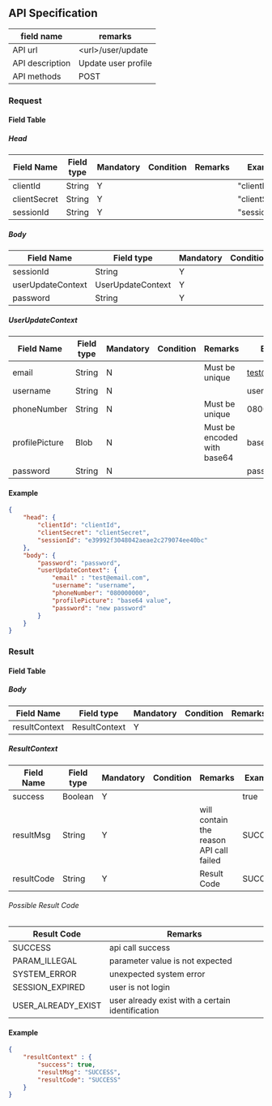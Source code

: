 ## API Specification

| field name      | remarks             |
| --------------- | ------------------- |
| API url         | \<url\>/user/update |
| API description | Update user profile |
| API methods     | POST                |

### Request
#### Field Table

##### Head
| Field Name   | Field type | Mandatory | Condition | Remarks | Example        |
| ------------ | ---------- | --------- | --------- | ------- | -------------- |
| clientId     | String     | Y         |           |         | "clientId"     |
| clientSecret | String     | Y         |           |         | "clientSecret" |
| sessionId    | String     | Y         |           |         | "sessionId"    |

##### Body

| Field Name        | Field type        | Mandatory | Condition | Remarks | Example                          |
| ----------------- | ----------------- | --------- | --------- | ------- | -------------------------------- |
| sessionId         | String            | Y         |           |         | e39992f3048042aeae2c279074ee40bc |
| userUpdateContext | UserUpdateContext | Y         |           |         |                                  |
| password          | String            | Y         |           |         | password                         |

##### UserUpdateContext

| Field Name     | Field type | Mandatory | Condition | Remarks                     | Example        |
| -------------- | ---------- | --------- | --------- | --------------------------- | -------------- |
| email          | String     | N         |           | Must be unique              | test@email.com |
| username       | String     | N         |           |                             | username       |
| phoneNumber    | String     | N         |           | Must be unique              | 08000000       |
| profilePicture | Blob       | N         |           | Must be encoded with base64 | base64 value   |
| password       | String     | N         |           |                             | password       |

#### Example

```json
{
    "head": {
        "clientId": "clientId",
        "clientSecret": "clientSecret",
        "sessionId": "e39992f3048042aeae2c279074ee40bc"
    },
    "body": {
        "password": "password",
        "userUpdateContext": {
            "email" : "test@email.com",
            "username": "username",
            "phoneNumber": "080000000",
            "profilePicture": "base64 value",
            "password": "new password"
        }
    }
}
```

### Result
#### Field Table

##### Body


| Field Name    | Field type    | Mandatory | Condition | Remarks | Example |
| ------------- | ------------- | --------- | --------- | ------- | ------- |
| resultContext | ResultContext | Y         |           |         |         |

##### ResultContext

| Field Name | Field type | Mandatory | Condition | Remarks                                 | Example |
| ---------- | ---------- | --------- | --------- | --------------------------------------- | ------- |
| success    | Boolean    | Y         |           |                                         | true    |
| resultMsg  | String     | Y         |           | will contain the reason API call failed | SUCCESS |
| resultCode | String     | Y         |           | Result Code                             | SUCCESS |

###### Possible Result Code
| Result Code        | Remarks                                          |
| ------------------ | ------------------------------------------------ |
| SUCCESS            | api call success                                 |
| PARAM_ILLEGAL      | parameter value is not expected                  |
| SYSTEM_ERROR       | unexpected system error                          |
| SESSION_EXPIRED    | user is not login                                |
| USER_ALREADY_EXIST | user already exist with a certain identification |

#### Example

```json
{
    "resultContext" : {
        "success": true,
        "resultMsg": "SUCCESS",
        "resultCode": "SUCCESS"
    }
}
```